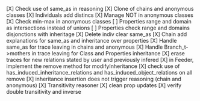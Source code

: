 [X] Check use of same_as in reasoning
[X] Clone of chains and anonymous classes
[X] Individuals add distincs
[X] Manage NOT in anonymous classes
[X] Check min-max in anonymous classes
[ ] Properties range and domain as intersections instead of unions
[ ] Properties check range and domains disjonctions with inheritage
[X] Delete indiv clear same_as
[X] Chain add explanations for same_as and inheritance over properties
[X] Handle same_as for trace leaving in chains and anonymous
[X] Handle Branch_t->mothers in trace leaving for Class and Properties inheritance
[X] erase traces for new relations stated by user and previously infered
[X] in Feeder, implement the remove method for modifyInheritance
[X] check use of has_induced_inheritance_relations and has_induced_object_relations on all remove
[X] inheritance insertion does not trigger reasoning (chain and anonymous)
[X] Transitivity reasoner
[X] clean prop updates
[X] verify double transitivity and inverse